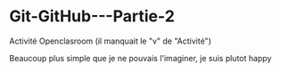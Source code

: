 # Git-GitHub---Partie-2
Activité Openclasroom (il manquait le "v" de "Activité")

Beaucoup plus simple que je ne pouvais l'imaginer, je suis plutot happy
